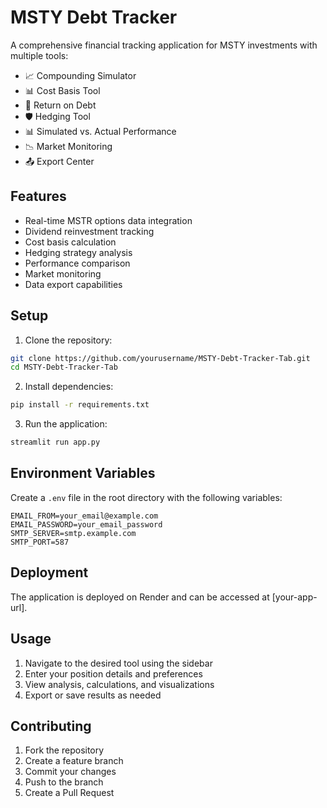 # MSTY Debt Tracker

A comprehensive financial tracking application for MSTY investments with multiple tools:

- 📈 Compounding Simulator
- 📊 Cost Basis Tool
- 💸 Return on Debt
- 🛡️ Hedging Tool
- 📊 Simulated vs. Actual Performance
- 📉 Market Monitoring
- 📤 Export Center

## Features

- Real-time MSTR options data integration
- Dividend reinvestment tracking
- Cost basis calculation
- Hedging strategy analysis
- Performance comparison
- Market monitoring
- Data export capabilities

## Setup

1. Clone the repository:
```bash
git clone https://github.com/yourusername/MSTY-Debt-Tracker-Tab.git
cd MSTY-Debt-Tracker-Tab
```

2. Install dependencies:
```bash
pip install -r requirements.txt
```

3. Run the application:
```bash
streamlit run app.py
```

## Environment Variables

Create a `.env` file in the root directory with the following variables:
```
EMAIL_FROM=your_email@example.com
EMAIL_PASSWORD=your_email_password
SMTP_SERVER=smtp.example.com
SMTP_PORT=587
```

## Deployment

The application is deployed on Render and can be accessed at [your-app-url].

## Usage

1. Navigate to the desired tool using the sidebar
2. Enter your position details and preferences
3. View analysis, calculations, and visualizations
4. Export or save results as needed

## Contributing

1. Fork the repository
2. Create a feature branch
3. Commit your changes
4. Push to the branch
5. Create a Pull Request 